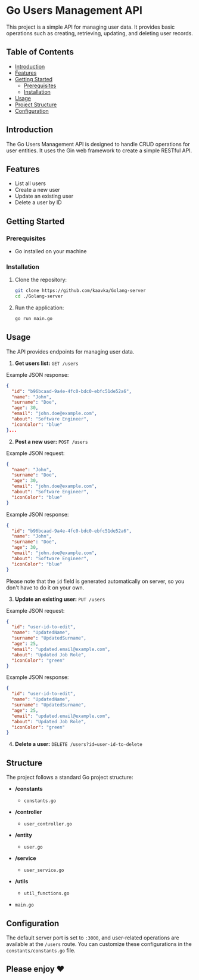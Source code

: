 # Go Users Management API

This project is a simple API for managing user data. It provides basic operations such as creating, retrieving, updating, and deleting user records.

## Table of Contents

- [Introduction](#introduction)
- [Features](#features)
- [Getting Started](#getting-started)
  - [Prerequisites](#prerequisites)
  - [Installation](#installation)
- [Usage](#usage)
- [Project Structure](#project-structure)
- [Configuration](#configuration)

## Introduction

The Go Users Management API is designed to handle CRUD operations for user entities. It uses the Gin web framework to create a simple RESTful API.

## Features

- List all users
- Create a new user
- Update an existing user
- Delete a user by ID

## Getting Started

### Prerequisites

- Go installed on your machine

### Installation

1. Clone the repository:

    ```bash
    git clone https://github.com/kaavka/Golang-server
    cd ./Golang-server
    ```

2. Run the application:

    ```bash
    go run main.go
    ```

## Usage

The API provides endpoints for managing user data.

1. **Get users list:** `GET /users`

  Example JSON response:

  ```json
  {
    "id": "b96bcaad-9a4e-4fc0-bdc0-ebfc51de52a6",
    "name": "John",
    "surname": "Doe",
    "age": 30,
    "email": "john.doe@example.com",
    "about": "Software Engineer",
    "iconColor": "blue"
  }...
  ```

2. **Post a new user:** `POST /users`

  Example JSON request:

  ```json
  {
    "name": "John",
    "surname": "Doe",
    "age": 30,
    "email": "john.doe@example.com",
    "about": "Software Engineer",
    "iconColor": "blue"
  }
  ```

  Example JSON response:

  ```json
  {
    "id": "b96bcaad-9a4e-4fc0-bdc0-ebfc51de52a6",
    "name": "John",
    "surname": "Doe",
    "age": 30,
    "email": "john.doe@example.com",
    "about": "Software Engineer",
    "iconColor": "blue"
  }
  ```
  Please note that the `id` field is generated automatically on server, so you don't have to do it on your own.

3. **Update an existing user:** `PUT /users`

  Example JSON request:

  ```json
  {
    "id": "user-id-to-edit",
    "name": "UpdatedName",
    "surname": "UpdatedSurname",
    "age": 25,
    "email": "updated.email@example.com",
    "about": "Updated Job Role",
    "iconColor": "green"
  }
  ```

  Example JSON response: 

  ```json
  {
    "id": "user-id-to-edit",
    "name": "UpdatedName",
    "surname": "UpdatedSurname",
    "age": 25,
    "email": "updated.email@example.com",
    "about": "Updated Job Role",
    "iconColor": "green"
  }
  ```

4. **Delete a user:** `DELETE /users?id=user-id-to-delete`

## Structure

The project follows a standard Go project structure:

- **/constants**
  - `constants.go`
  
- **/controller**
  - `user_controller.go`
  
- **/entity**
  - `user.go`
  
- **/service**
  - `user_service.go`
  
- **/utils**
  - `util_functions.go`
  
- `main.go`

## Configuration

The default server port is set to `:3000`, and user-related operations are available at the `/users` route. You can customize these configurations in the `constants/constants.go` file.

## Please enjoy &hearts;